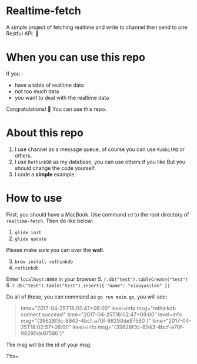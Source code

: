 # Realtime-fetch
A simple project of fetching realtime and write to channel then send to one Restful API. 🤔

# When you can use this repo
If you :
- have a table of realtime data
- not too much data
- you want to deal with the realtime data

Congratulations! 🎉 You can use this repo.

# About this repo
1. I use channel as a message queue, of course you can use `RabbitMQ` or others.
2. I use `RethinkDB` as my database, you can use others if you like.But you should change the code yourself.
3. I code a **simple** example.

# How to use
First, you should have a MacBook. Use command `cd` to the root directory of `realtime-fetch`. Then do like below:
1. `glide init`
2. `glide update`

Please make sure you can over the **wall**.

3. `brew install rethinkdb`
4. `rethinkdb`

Enter `localhost:8080` in your browser
5. `r.db("test").tableCreate("test")`
6. `r.db("test").table("test").insert({
      "name": "xiaoyusilen"
    })`
    
Do all of these, you can command as `go run main.go`, you will see:

>   time="2017-04-25T18:02:47+08:00" level=info msg="rethinkdb connect success!" 
>   time="2017-04-25T18:02:47+08:00" level=info msg="{39628f3c-8943-4bcf-a70f-98290de97580 }" 
>   time="2017-04-25T18:02:57+08:00" level=info msg="{39628f3c-8943-4bcf-a70f-98290de97580 }"
  
The msg will be the id of your msg.

Thx~
